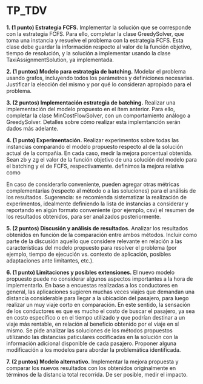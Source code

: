 # TP_TDV

**1. (1 punto) Estrategia FCFS.** Implementar la solución que se corresponde con la estrategia
FCFS. Para ello, completar la clase GreedySolver, que toma una instancia y resuelve el
problema con la estrategia FCFS. Esta clase debe guardar la información respecto al valor
de la función objetivo, tiempo de resolución, y la solución a implementar usando la clase
TaxiAssignmentSolution, ya implementada.

**2. (1 puntos) Modelo para estrategia de batching.** Modelar el problema usando grafos,
incluyendo todos los parámetros y definiciones necesarias. Justificar la elección del mismo
y por qué lo consideran apropiado para el problema.

**3. (2 puntos) Implementación estrategia de batching.** Realizar una implementación del
modelo propuesto en el ítem anterior. Para ello, completar la clase MinCostFlowSolver,
con un comportamiento análogo a GreedySolver. Detalles sobre cómo realizar esta
implemtanción serán dados más adelante.

**4. (1 punto) Experimentación.** Realizar experimentos sobre todas las instancias comparando
el modelo propuesto respecto al de la solución actual de la compañía. En cada caso, medir la
mejora porcentual obtenida. Sean zb y zg el valor de la función objetivo de una solución del
modelo para el batching y el de FCFS, respectivamente. definimos la mejora relativa como

$$%gap = \frac{z_g - z_b}{z_b}$$

En caso de considerarlo conveniente, pueden agregar otras métricas complementarias (respecto
al método o a las soluciones) para el análisis de los resultados.
Sugerencia: se recomienda sistematizar la realización de experimentos, idealmente definiendo
la lista de instancias a considerar y reportando en algún formato conveniente (por ejemplo, csv)
el resumen de los resultados obtenidos, para ser analizados posteriormente.

**5. (2 puntos) Discusión y análisis de resultados.** Analizar los resultados obtenidos en
función de la comparación entre ambos métodos. Incluir como parte de la discusión aquello
que considere relevante en relación a las características del modelo propuesto para resolver
el problema (por ejemplo, tiempo de ejecución vs. contexto de aplicación, posibles adaptaciones
ante limitantes, etc.).

**6. (1 punto) Limitaciones y posibles extensiones.** El nuevo modelo propuesto puede no
considerar algunos aspectos importantes a la hora de implementarlo. En base a encuestas
realizadas a los conductores en general, las aplicaciones sugieren muchas veces viajes que
demandan una distancia considerable para llegar a la ubicación del pasajero, para luego
realizar un muy viaje corto en comparación. En este sentido, la sensación de los conductores
es que es mucho el costo de buscar el pasajero, ya sea en costo específico o en el tiempo
utilizado y que podrían destinar a un viaje más rentable, en relación al beneficio obtenido
por el viaje en sí mismo. Se pide analizar las soluciones de los métodos propuestos utilizando
las distancias paticulares codificadas en la solución con la información adicional disponible
de cada pasajero. Proponer alguna modificación a los modelos para abordar la problemática
identificada.

**7. (2 puntos) Modelo alternativo.** Implementar la mejora propuesta y comparar los nuevos
resultados con los obtenidos originalmente en términos de la distancia total recorrida. De
ser posible, medir el impacto.
